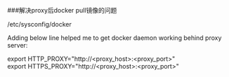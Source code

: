 ###解决proxy后docker pull镜像的问题

/etc/sysconfig/docker

Adding below line helped me to get docker daemon working behind proxy server:

export HTTP_PROXY="http://<proxy_host>:<proxy_port>"   
export HTTPS_PROXY="http://<proxy_host>:<proxy_port>"   
